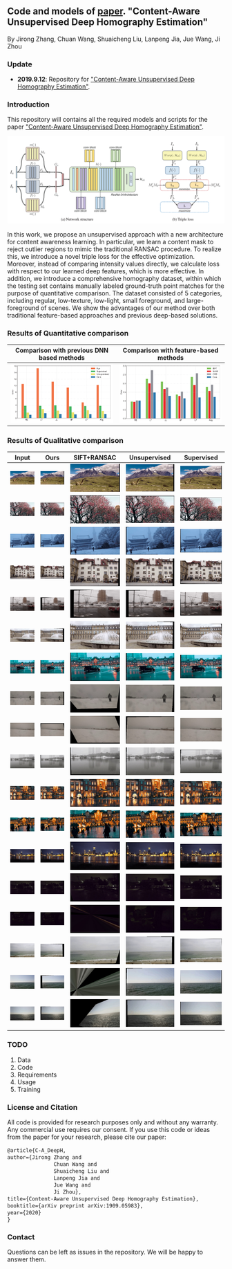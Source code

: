 
## Code and models of [paper](https://arxiv.org/pdf/1909.05983.pdf). "Content-Aware Unsupervised Deep Homography Estimation"
 By Jirong Zhang, Chuan Wang, Shuaicheng Liu, Lanpeng Jia, Jue Wang, Ji Zhou




### Update
- **2019.9.12**: Repository for ["Content-Aware Unsupervised Deep Homography Estimation"](https://arxiv.org/pdf/1909.05983.pdf).



### Introduction
This repository will contains all the required models and scripts for the paper  ["Content-Aware Unsupervised Deep Homography Estimation"](https://arxiv.org/pdf/1909.05983.pdf).

![](./images/model.png)


In this work, we propose an unsupervised approach with a new architecture for content awareness learning. In particular, we learn a content mask to reject outlier regions to mimic the traditional RANSAC procedure. To realize this, we introduce a novel triple loss for the effective optimization. Moreover, instead of comparing intensity values directly, we calculate loss with respect to our learned deep features, which is more effective. In addition, we introduce a comprehensive homography dataset, within which the testing set contains manually labeled ground-truth point matches for the purpose of quantitative comparison. The dataset consisted of 5 categories, including regular, low-texture, low-light, small foreground, and large-foreground of scenes. We show the advantages of our method over both traditional feature-based approaches and previous deep-based solutions. 



### Results of Quantitative comparison
 Comparison with previous DNN based methods|  Comparison with feature-based methods
:-------------------------:|:-------------------------:
![](./images/err1.png)  |  ![](./images/err2.png)



### Results of Qualitative comparison
Input |Ours |SIFT+RANSAC |Unsupervised |Supervised
:-------------------------:|:-------------------------:|:-------------------------:|:-------------------------:|:-------------------------:
![](images/images/0_input.gif)  |  ![](images/images/0_Ours.gif)  |  ![](images/images/0_SIFT_RANSAC.gif)  |  ![](images/images/0_Unsupervised.gif)  |  ![](images/images/0_Supervised.gif)
![](images/images/17_input.gif)  |  ![](images/images/17_Ours.gif)  |  ![](images/images/17_SIFT_RANSAC.gif)  |  ![](images/images/17_Unsupervised.gif)  |  ![](images/images/17_Supervised.gif)
![](images/images/12_input.gif)  |  ![](images/images/12_Ours.gif)  |  ![](images/images/12_SIFT_RANSAC.gif)  |  ![](images/images/12_Unsupervised.gif)  |  ![](images/images/12_Supervised.gif)
![](images/images/14_input.gif)  |  ![](images/images/14_Ours.gif)  |  ![](images/images/14_SIFT_RANSAC.gif)  |  ![](images/images/14_Unsupervised.gif)  |  ![](images/images/14_Supervised.gif)
![](images/images/5_input.gif)  |  ![](images/images/5_Ours.gif)  |  ![](images/images/5_SIFT_RANSAC.gif)  |  ![](images/images/5_Unsupervised.gif)  |  ![](images/images/5_Supervised.gif)
![](images/images/1_input.gif)  |  ![](images/images/1_Ours.gif)  |  ![](images/images/1_SIFT_RANSAC.gif)  |  ![](images/images/1_Unsupervised.gif)  |  ![](images/images/1_Supervised.gif)
![](images/images/13_input.gif)  |  ![](images/images/13_Ours.gif)  |  ![](images/images/13_SIFT_RANSAC.gif)  |  ![](images/images/13_Unsupervised.gif)  |  ![](images/images/13_Supervised.gif)
![](images/images/2_input.gif)  |  ![](images/images/2_Ours.gif)  |  ![](images/images/2_SIFT_RANSAC.gif)  |  ![](images/images/2_Unsupervised.gif)  |  ![](images/images/2_Supervised.gif)
![](images/images/19_input.gif)  |  ![](images/images/19_Ours.gif)  |  ![](images/images/19_SIFT_RANSAC.gif)  |  ![](images/images/19_Unsupervised.gif)  |  ![](images/images/19_Supervised.gif)
![](images/images/8_input.gif)  |  ![](images/images/8_Ours.gif)  |  ![](images/images/8_SIFT_RANSAC.gif)  |  ![](images/images/8_Unsupervised.gif)  |  ![](images/images/8_Supervised.gif)
![](images/images/3_input.gif)  |  ![](images/images/3_Ours.gif)  |  ![](images/images/3_SIFT_RANSAC.gif)  |  ![](images/images/3_Unsupervised.gif)  |  ![](images/images/3_Supervised.gif)
![](images/images/4_input.gif)  |  ![](images/images/4_Ours.gif)  |  ![](images/images/4_SIFT_RANSAC.gif)  |  ![](images/images/4_Unsupervised.gif)  |  ![](images/images/4_Supervised.gif)
![](images/images/11_input.gif)  |  ![](images/images/11_Ours.gif)  |  ![](images/images/11_SIFT_RANSAC.gif)  |  ![](images/images/11_Unsupervised.gif)  |  ![](images/images/11_Supervised.gif)
![](images/images/6_input.gif)  |  ![](images/images/6_Ours.gif)  |  ![](images/images/6_SIFT_RANSAC.gif)  |  ![](images/images/6_Unsupervised.gif)  |  ![](images/images/6_Supervised.gif)
![](images/images/9_input.gif)  |  ![](images/images/9_Ours.gif)  |  ![](images/images/9_SIFT_RANSAC.gif)  |  ![](images/images/9_Unsupervised.gif)  |  ![](images/images/9_Supervised.gif)
![](images/images/16_input.gif)  |  ![](images/images/16_Ours.gif)  |  ![](images/images/16_SIFT_RANSAC.gif)  |  ![](images/images/16_Unsupervised.gif)  |  ![](images/images/16_Supervised.gif)
![](images/images/7_input.gif)  |  ![](images/images/7_Ours.gif)  |  ![](images/images/7_SIFT_RANSAC.gif)  |  ![](images/images/7_Unsupervised.gif)  |  ![](images/images/7_Supervised.gif)
![](images/images/10_input.gif)  |  ![](images/images/10_Ours.gif)  |  ![](images/images/10_SIFT_RANSAC.gif)  |  ![](images/images/10_Unsupervised.gif)  |  ![](images/images/10_Supervised.gif)


### TODO
1. Data
2. Code
3. Requirements
4. Usage
5. Training


### License and Citation
All code is provided for research purposes only and without any warranty. Any commercial use requires our consent. If you use this code or ideas from the paper for your research, please cite our paper:
```
@article{C-A_DeepH,
author={Jirong Zhang and
               Chuan Wang and
               Shuaicheng Liu and
               Lanpeng Jia and
               Jue Wang and
               Ji Zhou},
title={Content-Aware Unsupervised Deep Homography Estimation},
booktitle={arXiv preprint arXiv:1909.05983},
year={2020}
}
```

### Contact

  Questions can be left as issues in the repository. We will be happy to answer them.

